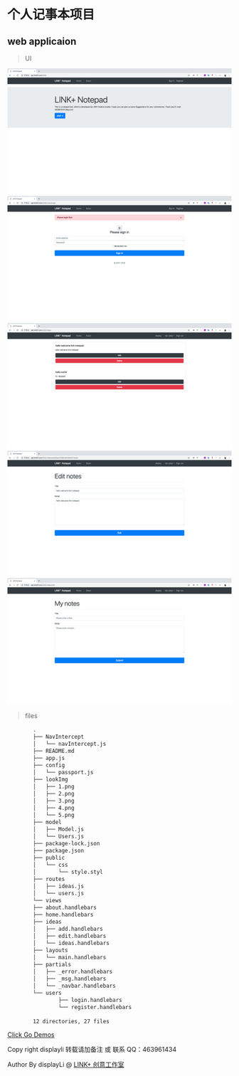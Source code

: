 # 个人记事本项目

## web applicaion



> UI

![png1](./lookImg/1.png)
![png2](./lookImg/2.png)
![png3](./lookImg/3.png)
![png4](./lookImg/4.png)
![png5](./lookImg/5.png)

> files

```
        .
        ├── NavIntercept
        │   └── navIntercept.js
        ├── README.md
        ├── app.js
        ├── config
        │   └── passport.js
        ├── lookImg
        │   ├── 1.png
        │   ├── 2.png
        │   ├── 3.png
        │   ├── 4.png
        │   └── 5.png
        ├── model
        │   ├── Model.js
        │   └── Users.js
        ├── package-lock.json
        ├── package.json
        ├── public
        │   └── css
        │       └── style.styl
        ├── routes
        │   ├── ideas.js
        │   └── users.js
        └── views
        ├── about.handlebars
        ├── home.handlebars
        ├── ideas
        │   ├── add.handlebars
        │   ├── edit.handlebars
        │   └── ideas.handlebars
        ├── layouts
        │   └── main.handlebars
        ├── partials
        │   ├── _error.handlebars
        │   ├── _msg.handlebars
        │   └── _navbar.handlebars
        └── users
                ├── login.handlebars
                └── register.handlebars

        12 directories, 27 files

```

[Click Go Demos](http://api.link97.com:8082 "Click Go Demos")

Copy right displayli 转载请加备注 或 联系 QQ：463961434

Author By displayLi @ [LINK+ 创意工作室 ](http://www.link97.com "LINK Create Studio")
